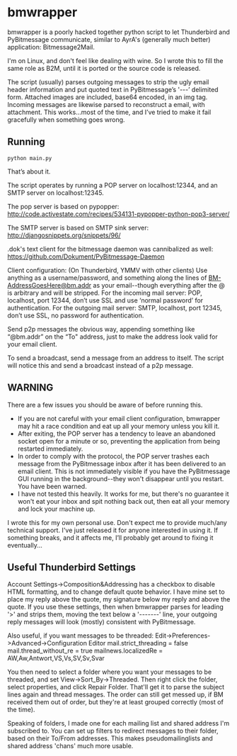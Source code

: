 bmwrapper
========

bmwrapper is a poorly hacked together python script to let Thunderbird and PyBitmessage communicate, similar to AyrA's (generally much better) application: ﻿Bitmessage2Mail.

I'm on Linux, and don't feel like dealing with wine. So I wrote this to fill the same role as B2M, until it is ported or the source code is released.

The script (usually) parses outgoing messages to strip the ugly email header information and put quoted text in PyBitmessage’s '---’ delimited form. Attached images are included, base64 encoded, in an img tag. Incoming messages are likewise parsed to reconstruct a email, with attachment. This works...most of the time, and I’ve tried to make it fail gracefully when something goes wrong.

Running
-------

    python main.py

That’s about it.

The script operates by running a POP server on localhost:12344, and an SMTP server on localhost:12345.

The pop server is based on pypopper: http://code.activestate.com/recipes/534131-pypopper-python-pop3-server/

The SMTP server is based on SMTP sink server: http://djangosnippets.org/snippets/96/

.dok's text client for the bitmessage daemon was cannibalized as well: https://github.com/Dokument/PyBitmessage-Daemon

Client configuration: (On Thunderbird, YMMV with other clients)
Use anything as a username/password, and something along the lines of BM-AddressGoesHere@bm.addr as your email--though everything after the @ is arbitrary and will be stripped.
For the incoming mail server: POP, localhost, port 12344, don’t use SSL and use ‘normal password’ for authentication.
For the outgoing mail server: SMTP, localhost, port 12345, don’t use SSL, no password for authentication.

Send p2p messages the obvious way, appending something like “@bm.addr” on the “To" address, just to make the address look valid for your email client.

To send a broadcast, send a message from an address to itself. The script will notice this and send a broadcast instead of a p2p message.

WARNING
-------

There are a few issues you should be aware of before running this.

- If you are not careful with your email client configuration, bmwrapper may hit a race condition and eat up all your memory unless you kill it.
- After exiting, the POP server has a tendency to leave an abandoned socket open for a minute or so, preventing the application from being restarted immediately.
- In order to comply with the protocol, the POP server trashes each message from the PyBitmessage inbox after it has been delivered to an email client. This is not immediately visible if you have the PyBitmessage GUI running in the background--they won't disappear until you restart. You have been warned.
- I have not tested this heavily. It works for me, but there's no guarantee it won't eat your inbox and spit nothing back out, then eat all your memory and lock your machine up.

I wrote this for my own personal use. Don't expect me to provide much/any technical support. I've just released it for anyone interested in using it. If something breaks, and it affects me, I’ll probably get around to fixing it eventually...

Useful Thunderbird Settings
--------------------------

Account Settings->Composition&Addressing has a checkbox to disable HTML formatting, and to change default quote behavior. I have mine set to place my reply above the quote, my signature below my reply and above the quote. If you use these settings, then when bmwrapper parses for leading '>' and strips them, moving the text below a '-------' line, your outgoing reply messages will look (mostly) consistent with PyBitmessage.

Also useful, if you want messages to be threaded:
Edit->Preferences->Advanced->Configuration Editor
mail.strict_threading = false
mail.thread_without_re = true
mailnews.localizedRe = AW,Aw,Antwort,VS,Vs,SV,Sv,Svar

You then need to select a folder where you want your messages to be threaded, and set View->Sort_By->Threaded. Then right click the folder, select properties, and click Repair Folder. That'll get it to parse the subject lines again and thread messages. The order can still get messed up, if BM received them out of order, but they're at least grouped correctly (most of the time).

Speaking of folders, I made one for each mailing list and shared address I'm subscribed to. You can set up filters to redirect messages to their folder, based on their To/From addresses. This makes pseudomailinglists and shared address 'chans' much more usable.
